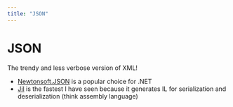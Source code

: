 ```yaml
---
title: "JSON"
---
```

# JSON

The trendy and less verbose version of XML!

* [Newtonsoft.JSON](https://www.newtonsoft.com/json) is a popular choice for .NET
* [Jil](https://github.com/kevin-montrose/Jil) is the fastest I have seen because it generates IL for serialization and deserialization (think assembly language)